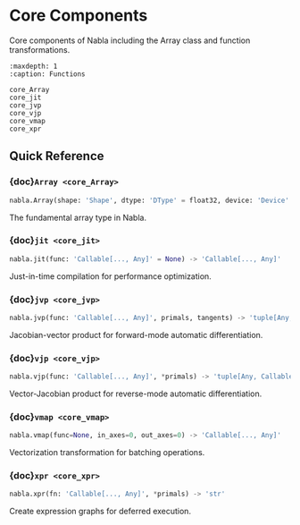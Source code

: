 # Core Components

Core components of Nabla including the Array class and function transformations.

```{toctree}
:maxdepth: 1
:caption: Functions

core_Array
core_jit
core_jvp
core_vjp
core_vmap
core_xpr
```

## Quick Reference

### {doc}`Array <core_Array>`

```python
nabla.Array(shape: 'Shape', dtype: 'DType' = float32, device: 'Device' = Device(type=cpu,id=0), materialize: 'bool' = False, name: 'str' = '', batch_dims: 'Shape' = ()) -> 'None'
```

The fundamental array type in Nabla.

### {doc}`jit <core_jit>`

```python
nabla.jit(func: 'Callable[..., Any]' = None) -> 'Callable[..., Any]'
```

Just-in-time compilation for performance optimization.

### {doc}`jvp <core_jvp>`

```python
nabla.jvp(func: 'Callable[..., Any]', primals, tangents) -> 'tuple[Any, Any]'
```

Jacobian-vector product for forward-mode automatic differentiation.

### {doc}`vjp <core_vjp>`

```python
nabla.vjp(func: 'Callable[..., Any]', *primals) -> 'tuple[Any, Callable]'
```

Vector-Jacobian product for reverse-mode automatic differentiation.

### {doc}`vmap <core_vmap>`

```python
nabla.vmap(func=None, in_axes=0, out_axes=0) -> 'Callable[..., Any]'
```

Vectorization transformation for batching operations.

### {doc}`xpr <core_xpr>`

```python
nabla.xpr(fn: 'Callable[..., Any]', *primals) -> 'str'
```

Create expression graphs for deferred execution.

